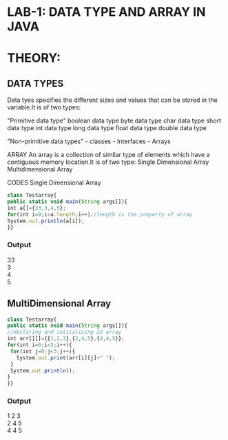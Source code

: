 # LAB-1: DATA TYPE AND ARRAY IN JAVA

# THEORY:

## DATA TYPES
Data tyes specifies the different sizes and values that can be stored in the variable.It is of two types:

"Primitive data type"
boolean data type
byte data type
char data type
short data type
int data type
long data type
float data type
double data type

"Non-primitive data types"
	- classes 
	- Interfaces
	- Arrays

 ARRAY
An array is a collection of similar type of elements which have a contiguous memory location.It is of two type:
Single Dimensional Array
Multidimensional Array


CODES
Single Dimensional Array

```javascript
class Testarray{  
public static void main(String args[]){  
int a[]={33,3,4,5};
for(int i=0;i<a.length;i++)//length is the property of array  
System.out.println(a[i]);  
}} 
``` 

### Output
33\
3\
4\
5

## MultiDimensional Array

```javascript
class Testarray{  
public static void main(String args[]){  
//declaring and initializing 2D array  
int arr[][]={{1,2,3},{2,4,5},{4,4,5}};
for(int i=0;i<3;i++){  
 for(int j=0;j<3;j++){  
   System.out.print(arr[i][j]+" ");  
 }  
 System.out.println();  
}  
}}  
```

### Output
1 2 3\
2 4 5\
4 4 5
